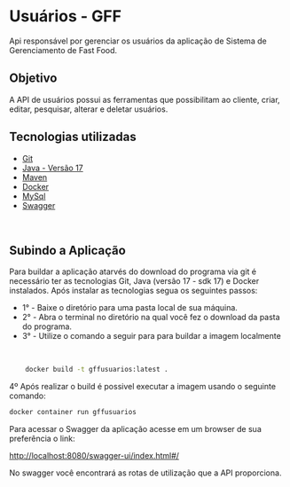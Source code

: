 # **Usuários - GFF**

Api responsável por gerenciar os usuários da aplicação de Sistema de Gerenciamento de Fast Food.

## **Objetivo**
A API de usuários possui as ferramentas que possibilitam ao cliente, criar, editar, pesquisar, alterar e deletar usuários.

## **Tecnologias utilizadas**
- [Git](https://git-scm.com/downloads)
- [Java - Versão 17](https://www.oracle.com/java/)
- [Maven](https://maven.apache.org/)
- [Docker](https://docs.docker.com/)
- [MySql](https://www.mysql.com/)
- [Swagger](https://swagger.io/docs/specification/about/)

<br>

## **Subindo a Aplicação**

Para buildar a aplicação atarvés do download do programa via git é necessário ter as tecnologias Git, Java (versão 17 - sdk 17) e Docker instalados.
Após instalar as tecnologias segua os seguintes passos:
<br>
- 1° - Baixe o diretório para uma pasta local de sua máquina.
- 2° - Abra o terminal no diretório na qual você fez o download da pasta do programa.
- 3° - Utilize o comando a seguir para para buildar a imagem localmente
<br>

```bash
    docker build -t gffusuarios:latest .
```
4º Após realizar o build é possivel executar a imagem usando o seguinte comando:

```bash
docker container run gffusuarios
```

Para acessar o Swagger da aplicação acesse em um browser de sua preferência o link:
<br>

[http://localhost:8080/swagger-ui/index.html#/](http://localhost:8080/swagger-ui/index.html#/)

No swagger você encontrará as rotas de utilização que a API proporciona.
